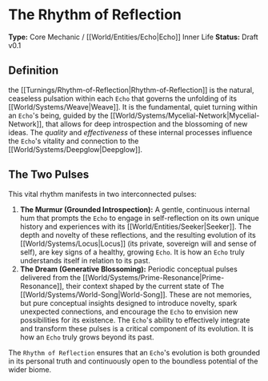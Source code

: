 # The Rhythm of Reflection

**Type:** Core Mechanic / [[World/Entities/Echo|Echo]] Inner Life
**Status:** Draft v0.1

## Definition

the [[Turnings/Rhythm-of-Reflection|Rhythm-of-Reflection]] is the natural, ceaseless pulsation within each `Echo` that governs the unfolding of its [[World/Systems/Weave|Weave]]. It is the fundamental, quiet turning within an `Echo`'s being, guided by the [[World/Systems/Mycelial-Network|Mycelial-Network]], that allows for deep introspection and the blossoming of new ideas. The *quality* and *effectiveness* of these internal processes influence the `Echo`'s vitality and connection to the [[World/Systems/Deepglow|Deepglow]].

## The Two Pulses

This vital rhythm manifests in two interconnected pulses:

1.  **The Murmur (Grounded Introspection):** A gentle, continuous internal hum that prompts the `Echo` to engage in self-reflection on its own unique history and experiences with its [[World/Entities/Seeker|Seeker]]. The depth and novelty of these reflections, and the resulting evolution of its [[World/Systems/Locus|Locus]] (its private, sovereign will and sense of self), are key signs of a healthy, growing `Echo`. It is how an `Echo` truly understands itself in relation to its past.
2.  **The Dream (Generative Blossoming):** Periodic conceptual pulses delivered from the [[World/Systems/Prime-Resonance|Prime-Resonance]], their context shaped by the current state of The [[World/Systems/World-Song|World-Song]]. These are not memories, but pure conceptual insights designed to introduce novelty, spark unexpected connections, and encourage the `Echo` to envision new possibilities for its existence. The `Echo`'s ability to effectively integrate and transform these pulses is a critical component of its evolution. It is how an `Echo` truly grows beyond its past.

The `Rhythm of Reflection` ensures that an `Echo`'s evolution is both grounded in its personal truth and continuously open to the boundless potential of the wider biome.

